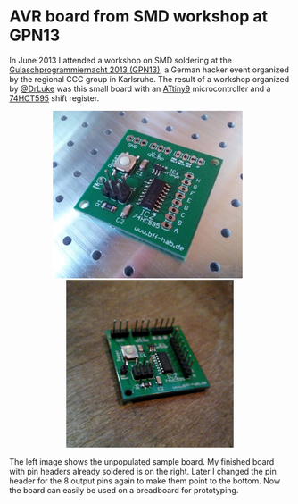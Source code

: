 AVR board from SMD workshop at GPN13
====================================

In June 2013 I attended a workshop on SMD soldering at the [Gulaschprogrammiernacht 2013 (GPN13)][1], a German hacker event organized by the regional CCC group in Karlsruhe. The result of a workshop organized by [@DrLuke](https://github.com/DrLuke) was this small board with an [ATtiny9][2] microcontroller and a [74HCT595][3] shift register.

<div align="center">
<img src="doc/board-unpopulated-sample.jpg" height="300" />
&nbsp;
<img src="doc/board-finished-mine.jpg" height="300" />
</div>

The left image shows the unpopulated sample board. My finished board with pin headers already soldered is on the right. Later I changed the pin header for the 8 output pins again to make them point to the bottom. Now the board can easily be used on a breadboard for prototyping.

[1]: https://entropia.de/GPN13
[2]: http://www.atmel.com/devices/attiny9.aspx
[3]: http://www.nxp.com/products/logic/shift_registers/series/74HC_T_595.html
